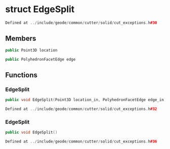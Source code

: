 # struct EdgeSplit

```cpp
Defined at ../include/geode/common/cutter/solid/cut_exceptions.h#30
```

## Members

```cpp
public Point3D location

```

```cpp
public PolyhedronFacetEdge edge

```



## Functions

### EdgeSplit

```cpp
public void EdgeSplit(Point3D location_in, PolyhedronFacetEdge edge_in)
```

```cpp
Defined at ../include/geode/common/cutter/solid/cut_exceptions.h#32
```

### EdgeSplit

```cpp
public void EdgeSplit()
```

```cpp
Defined at ../include/geode/common/cutter/solid/cut_exceptions.h#36
```



